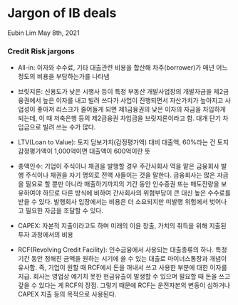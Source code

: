 Jargon of IB deals
================
Eubin Lim
May 8th, 2021

### Credit Risk jargons

  - All-in: 이자와 수수료, 기타 대출관련 비용을 합산해 차주(borrower)가 매년 어느 정도의 비용을 부담하는가를
    나타냄

  - 브릿지론: 신용도가 낮은 시행사 등이 특정 부동산 개발사업장의 개발자금을 제2금융권에서 높은 이자를 내고 빌려 쓰다가
    사업이 진행되면서 자산가치가 높아지고 사업성이 좋아져 리스크가 줄어들게 되면 제1금융권의 낮은 이자의 자금을
    차입하게 되는데, 이 때 저축은행 등의 제2금융권 차입금을 브릿지론이라고 함. 대개 단기 차입금으로 빌려 쓰는 수가
    많다.

  - LTV(Loan to Value): 토지 담보가치(감정평가액) 대비 대출액, 60%라는 건 토지 감정평가액이
    1,000억이면 대출액이 600억이란 뜻

  - 총액인수: 기업이 주식이나 채권을 발행할 경우 주간사회사 역을 맡은 금융회사 발행 주식이나 채권을 자기 명의로 전액
    사들이는 것을 말한다. 금융회사는 많은 자금을 필요로 할 뿐만 아니라 매출하기까지의 기간 동안 인수증권 또는
    매도잔량을 보유하여야 하므로 다른 방식에 비하여 간사회사의 위험부담이 큰 대신 높은 수수료를 받을 수 있다. 발행회사
    입장에서는 비용은 더 소요되지만 미발행 위험에서 벗어나고 필요한 자금을 조달할 수 있다.

  - CAPEX: 자본적 지출이라고도 하며 미래의 이윤 창출, 가치의 취득을 위해 지출된 투자 과정에서의 비용

  - RCF(Revolving Credit Facility): 인수금융에서 사용되는 대출종류의 하나. 특정 기간 동안 정해진
    금액을 원하는 시기에 쓸 수 있는 대출로 마이너스통장과 개념이 유사함. 즉, 기업이 원할 때 RCF에서 돈을 꺼내서
    쓰고 사용한 부분에 대한 이자를 지급. 회사는 영업상 예기치 못한 현금유출이 발생할 수 있으며 필요할 때 돈을 쓰고 갚을
    수 있다는 게 RCF의 장점. 그렇기 때문에 RCF는 운전자본의 변동이 심하거나 CAPEX 지출 등의 목적으로
    사용된다.

